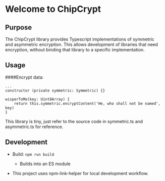 # Welcome to ChipCrypt

## Purpose

The ChipCrypt library provides Typescript implementations of symmetric and asymmetric encryption.  This allows development of libraries that need encryption, without binding that library to a specific implementation.

## Usage

####Encrypt data:

	...
	constructor (private symmetric: Symmetric) {}

	wisperToMe(key: Uint8Array) {
		return this.symmetric.encryptContent('He, who shall not be named', key)
	}

This library is tiny, just refer to the source code in symmetric.ts and asymmetric.ts for reference.

## Development

* Build: ```npm run build```
	* Builds into an ES module

* This project uses npm-link-helper for local development workflow.
